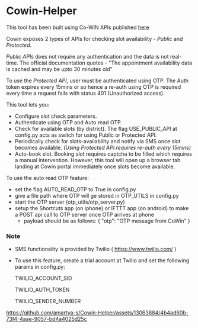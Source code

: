 # Cowin-Helper
This tool has been built using Co-WIN APIs  published 
<a href="https://apisetu.gov.in/public/marketplace/api/cowin">here</a>

Cowin exposes 2 types of APIs for checking slot availability - <i>Public</i> and <i>Protected</i>.

<i>Public APIs</i> does not require any authentication and the data is not real-time.
The official documentation quotes - "The appointment availability data is cached and may be upto 30 minutes old" 

To use the <i>Protected API</i>, user must be authenticated using OTP. The Auth token expires every 15mins or so hence a re-auth using OTP is required every time a request fails with status 401 (Unauthorized access). 

This tool lets you: 
- Configure slot check parameters.
- Authenticate using OTP and Auto read OTP.
- Check for available slots (by district). The flag USE_PUBLIC_API at config.py acts as switch for using Public or Protected API.
- Periodically check for slots-availability and notify via SMS once slot becomes available. <i>(Using Protected API requires re-auth every 15mins)</i>
- Auto-book slot. Booking slot requires captcha to be filled which requires a manual intervention.
However, this tool will open up a browser tab landing at Cowin portal immediately once slots become available. 

To use the auto read OTP feature:
 - set the flag AUTO_READ_OTP to True in config.py
 - give a file path where OTP will ge stored in OTP_UTILS in config.py
 - start the OTP server (otp_utils/otp_server.py)
 - setup the Shortcuts app (on iphone) or IFTTT app (on android) to make a POST api call to OTP server once OTP arrives at phone
    - payload should be as follows:
    {
        "otp": "OTP message from CoWin"
    }

### Note
-  SMS functionality is provided by Twilio ( https://www.twilio.com/ )
-  To use this feature, create a trial account at Twilio and set the following params in config.py: 
    
    TWILIO_ACCOUNT_SID
    
    TWILIO_AUTH_TOKEN
    
    TWILIO_SENDER_NUMBER




https://github.com/amartya-s/Cowin-Helper/assets/13063884/4b4ad60b-73f4-4aae-9057-bd4a4025d25c


